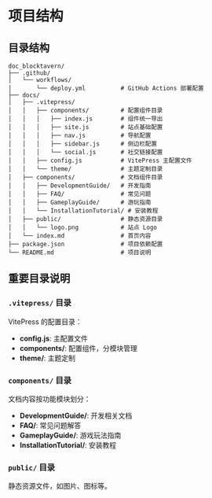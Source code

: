 # 项目结构

## 目录结构

```
doc_blocktavern/
├── .github/
│   └── workflows/
│       └── deploy.yml          # GitHub Actions 部署配置
├── docs/
│   ├── .vitepress/
│   │   ├── components/         # 配置组件目录
│   │   │   ├── index.js        # 组件统一导出
│   │   │   ├── site.js         # 站点基础配置
│   │   │   ├── nav.js          # 导航配置
│   │   │   ├── sidebar.js      # 侧边栏配置
│   │   │   └── social.js       # 社交链接配置
│   │   ├── config.js           # VitePress 主配置文件
│   │   └── theme/              # 主题定制目录
│   ├── components/             # 文档组件目录
│   │   ├── DevelopmentGuide/   # 开发指南
│   │   ├── FAQ/                # 常见问题
│   │   ├── GameplayGuide/      # 游玩指南
│   │   └── InstallationTutorial/ # 安装教程
│   ├── public/                 # 静态资源目录
│   │   └── logo.png            # 站点 Logo
│   └── index.md                # 首页内容
├── package.json                # 项目依赖配置
└── README.md                   # 项目说明
```

## 重要目录说明

### `.vitepress/` 目录

VitePress 的配置目录：

- **config.js**: 主配置文件
- **components/**: 配置组件，分模块管理
- **theme/**: 主题定制

### `components/` 目录

文档内容按功能模块划分：

- **DevelopmentGuide/**: 开发相关文档
- **FAQ/**: 常见问题解答
- **GameplayGuide/**: 游戏玩法指南
- **InstallationTutorial/**: 安装教程

### `public/` 目录

静态资源文件，如图片、图标等。